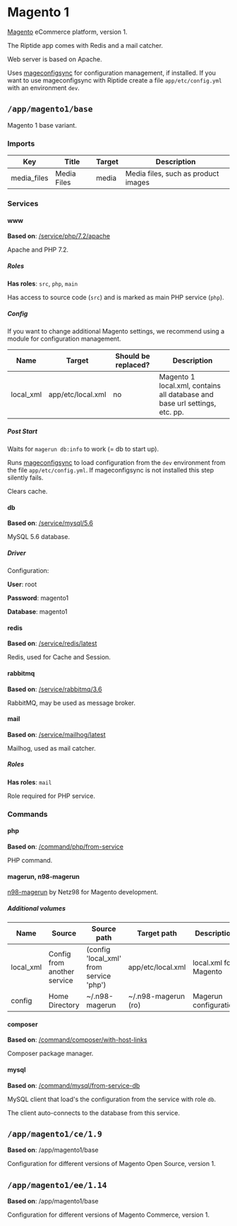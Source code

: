 # Magento 1

[Magento] eCommerce platform, version 1.

The Riptide app comes with Redis and a mail catcher.

Web server is based on Apache.

Uses [mageconfigsync] for configuration management, if installed. If you want to
use mageconfigsync with Riptide create a file `app/etc/config.yml` with an environment `dev`.


## `/app/magento1/base`

Magento 1 base variant.

### Imports

| Key         | Title       | Target | Description                         |
| ----------- | ----------- | ------ | ----------------------------------- |
| media_files | Media Files | media  | Media files, such as product images |

### Services

#### www

**Based on**: [/service/php/7.2/apache](https://github.com/Parakoopa/riptide-repo/tree/master/service/php)

Apache and PHP 7.2.

##### Roles

**Has roles**: `src`, `php`, `main`

Has access to source code (`src`) and is marked as main PHP service (`php`).

##### Config

If you want to change additional Magento settings, we recommend using a module for configuration management.

| Name      | Target            | Should be replaced? | Description                                                                |
| --------- | ----------------- | ------------------- | -------------------------------------------------------------------------- |
| local_xml | app/etc/local.xml | no                  | Magento 1 local.xml, contains all database and base url settings, etc. pp. |

##### Post Start

Waits for `magerun db:info` to work (= db to start up).

Runs [mageconfigsync] to load configuration from the `dev` environment from the file `app/etc/config.yml`.
If mageconfigsync is not installed this step silently fails.

Clears cache.

#### db

**Based on**: [/service/mysql/5.6](https://github.com/Parakoopa/riptide-repo/tree/master/service/mysql)

MySQL 5.6 database.

##### Driver

Configuration:

**User**: root

**Password**: magento1

**Database**: magento1

#### redis

**Based on**: [/service/redis/latest](https://github.com/Parakoopa/riptide-repo/tree/master/service/redis)

Redis, used for Cache and Session.

#### rabbitmq

**Based on**: [/service/rabbitmq/3.6](https://github.com/Parakoopa/riptide-repo/tree/master/service/rabbitmq)

RabbitMQ, may be used as message broker.

#### mail

**Based on**: [/service/mailhog/latest](https://github.com/Parakoopa/riptide-repo/tree/master/service/mailhog)

Mailhog, used as mail catcher.

##### Roles

**Has roles**: `mail`

Role required for PHP service.

### Commands

#### php

**Based on**: [/command/php/from-service](https://github.com/Parakoopa/riptide-repo/tree/master/command/php)

PHP command.

#### magerun, n98-magerun

[n98-magerun](https://github.com/netz98/n98-magerun) by Netz98 for Magento development.

##### Additional volumes

| Name      | Source                      | Source path                             | Target path         | Description           |
| --------- | --------------------------- | --------------------------------------- | ------------------- | --------------------- |
| local_xml | Config from another service | (config 'local_xml' from service 'php') | app/etc/local.xml   | local.xml for Magento |
| config    | Home Directory              | ~/.n98-magerun                          | ~/.n98-magerun (ro) | Magerun configuration |

#### composer

**Based on**: [/command/composer/with-host-links](https://github.com/Parakoopa/riptide-repo/tree/master/command/composer)

Composer package manager.

#### mysql

**Based on**: [/command/mysql/from-service-db](https://github.com/Parakoopa/riptide-repo/tree/master/command/mysql)

MySQL client that load's the configuration from the service with role `db`.

The client auto-connects to the database from this service.

## `/app/magento1/ce/1.9`

**Based on**: /app/magento1/base

Configuration for different versions of Magento Open Source, version 1.

## `/app/magento1/ee/1.14`

**Based on**: /app/magento1/base

Configuration for different versions of Magento Commerce, version 1.

[mageconfigsync]: https://github.com/punkstar/mageconfigsync
[magento]: https://magento.com/
